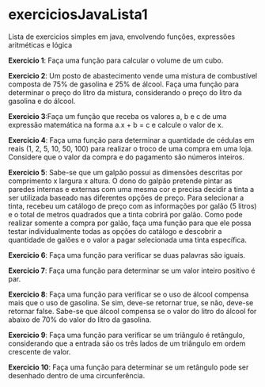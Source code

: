 # exerciciosJavaLista1
Lista de exercicios simples em java, envolvendo funções, expressões aritméticas e lógica


**Exercicio 1**: Faça uma função para calcular o volume de um cubo.

**Exercicio 2**: Um posto de abastecimento vende uma mistura de combustível composta de 75% de gasolina e 25% de álcool. Faça uma função para determinar o preço do litro da mistura, considerando o preço do litro da gasolina e do álcool.

**Exercicio 3**:Faça um função que receba os valores a, b e c de uma expressão matemática na forma a.x + b = c e calcule o valor de x.

**Exercicio 4**: Faça uma função para determinar a quantidade de cédulas em reais (1, 2, 5, 10, 50, 100) para realizar o troco de uma compra em uma loja. Considere que o valor da compra e do pagamento são números inteiros.

**Exercicio 5**: Sabe-se que um galpão possui as dimensões descritas por comprimento x largura x altura. O dono do galpão pretende pintar as paredes internas e externas com uma mesma cor e precisa decidir a tinta a ser utilizada baseado nas diferentes opções de preço. Para selecionar a tinta, recebeu um catálogo de preço com as informações por galão (5 litros) e
o total de metros quadrados que a tinta cobrirá por galão. Como pode realizar somente a compra por galão, faça uma função para que ele possa testar individualmente todas as opções do catálogo e descobrir a quantidade de galões e o valor a pagar selecionada uma tinta específica.

**Exercicio 6**: Faça uma função para verificar se duas palavras são iguais.

**Exercicio 7**: Faça uma função para determinar se um valor inteiro positivo é par.

**Exercicio 8**: Faça uma função para verificar se o uso de álcool compensa mais que o uso de gasolina. Se sim, deve-se retornar true, se não, deve-se retornar false. Sabe-se que álcool compensa se o valor do litro do álcool for abaixo de 70% do valor do litro da gasolina.

**Exercicio 9**: Faça uma função para verificar se um triângulo é retângulo, considerando que a entrada são os três lados de um triângulo em ordem crescente de valor.

**Exercicio 10**: Faça uma função para determinar se um retângulo pode ser desenhado dentro de uma circunferência.

